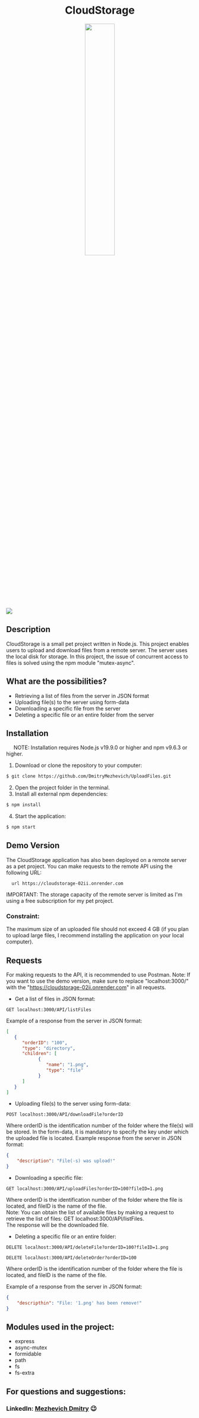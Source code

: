 <h1 align="center">CloudStorage</h1>

<p align="center">
<img src="https://i.postimg.cc/HjGYVdFn/cloud-storage-removebg-preview.png" width="40%"></p>

[![](https://img.shields.io/badge/Switch%20Language-RU-blue)](https://github.com/DmitryMezhevich/UploadFiles/blob/main/README.RUS.md)

## Description

CloudStorage is a small pet project written in Node.js. This project enables users to upload and download files from a remote server. The server uses the local disk for storage. In this project, the issue of concurrent access to files is solved using the npm module "mutex-async".

## What are the possibilities?

-   Retrieving a list of files from the server in JSON format
-   Uploading file(s) to the server using form-data
-   Downloading a specific file from the server
-   Deleting a specific file or an entire folder from the server

## Installation

<p style="text-indent: 20px;">
NOTE: Installation requires Node.js v19.9.0 or higher and npm v9.6.3 or higher.
</p>

1. Download or clone the repository to your computer:

```bash
$ git clone https://github.com/DmitryMezhevich/UploadFiles.git
```

2. Open the project folder in the terminal.
3. Install all external npm dependencies:

```bash
$ npm install
```

4. Start the application:

```bash
$ npm start
```

## Demo Version

The CloudStorage application has also been deployed on a remote server as a pet project.
You can make requests to the remote API using the following URL:

```url
  url https://cloudstorage-02ii.onrender.com
```

IMPORTANT: The storage capacity of the remote server is limited as I'm using a free subscription for my pet project.

### Constraint:

The maximum size of an uploaded file should not exceed 4 GB (if you plan to upload large files, I recommend installing the application on your local computer).

## Requests

For making requests to the API, it is recommended to use Postman.
Note: If you want to use the demo version, make sure to replace "localhost:3000/" with the "https://cloudstorage-02ii.onrender.com" in all requests.

-   Get a list of files in JSON format:

```
GET localhost:3000/API/listFiles
```

Example of a response from the server in JSON format:

```JSON
[
   {
      "orderID": "100",
      "type": "directory",
      "children": [
            {
               "name": "1.png",
               "type": "file"
            }
      ]
   }
]
```

-   Uploading file(s) to the server using form-data:

```
POST localhost:3000/API/downloadFile?orderID
```

Where orderID is the identification number of the folder where the file(s) will be stored.
In the form-data, it is mandatory to specify the key under which the uploaded file is located.
Example response from the server in JSON format:

```JSON
{
    "description": "File(-s) was upload!"
}
```

-   Downloading a specific file:

```
GET localhost:3000/API/uploadFiles?orderID=100?fileID=1.png
```

Where orderID is the identification number of the folder where the file is located, and fileID is the name of the file.  
Note: You can obtain the list of available files by making a request to retrieve the list of files: GET localhost:3000/API/listFiles.  
The response will be the downloaded file.

-   Deleting a specific file or an entire folder:

```
DELETE localhost:3000/API/deleteFile?orderID=100?fileID=1.png
```

```
DELETE localhost:3000/API/deleteOrder?orderID=100
```

Where orderID is the identification number of the folder where the file is located, and fileID is the name of the file.

Example of a response from the server in JSON format:

```JSON
{
    "descripthin": "File: '1.png' has been remove!"
}
```

## Modules used in the project:

-   express
-   async-mutex
-   formidable
-   path
-   fs
-   fs-extra

## For questions and suggestions:

### LinkedIn: [Mezhevich Dmitry](https://www.linkedin.com/in/dmitry-mezhevich-073091225) 😉

